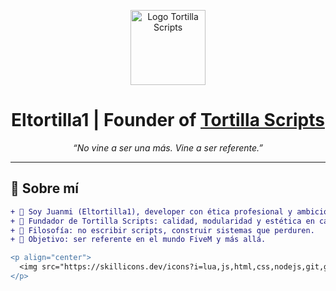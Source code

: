 <!-- Logo -->
<p align="center">
  <img src="assets/A1F8EDC9-D084-44C4-B23F-9983753EE6F0.png" alt="Logo Tortilla Scripts" width="120" />
</p>

<h1 align="center">
  Eltortilla1 | Founder of <a href="https://discord.gg/5AbDDkduTr">Tortilla Scripts</a>
</h1>

<p align="center"><i>“No vine a ser una más. Vine a ser referente.”</i></p>

---

## 🧬 Sobre mí

```diff
+ 👋 Soy Juanmi (Eltortilla1), developer con ética profesional y ambición de grandeza.
+ 🚀 Fundador de Tortilla Scripts: calidad, modularidad y estética en cada línea de código.
+ 🧠 Filosofía: no escribir scripts, construir sistemas que perduren.
+ 🎯 Objetivo: ser referente en el mundo FiveM y más allá.

<p align="center">
  <img src="https://skillicons.dev/icons?i=lua,js,html,css,nodejs,git,github,vscode&theme=dark" />
</p>
